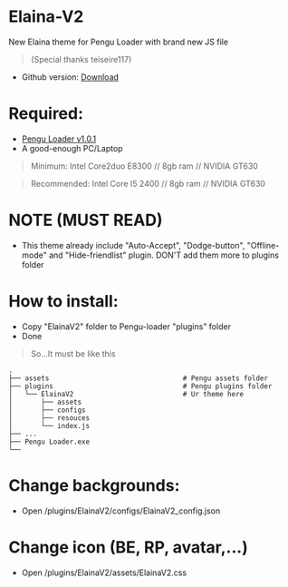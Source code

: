 # Elaina-V2
New Elaina theme for Pengu Loader with brand new JS file
> (Special thanks teiseire117)

 - Github version: [Download](https://github.com/Elaina69/Elaina-V2/releases)

# Required: 
 - [Pengu Loader v1.0.1](https://chat.pengu.lol/)
 - A good-enough PC/Laptop

> Minimum: Intel Core2duo E8300 // 8gb ram // NVIDIA GT630

> Recommended: Intel Core I5 2400 // 8gb ram // NVIDIA GT630

# NOTE (MUST READ)
 - This theme already include "Auto-Accept", "Dodge-button", "Offline-mode" and "Hide-friendlist" plugin. DON'T add them more to plugins folder
 
# How to install:
 - Copy "ElainaV2" folder to Pengu-loader "plugins" folder
 - Done
 > So...It must be like this
 
    .
    ├── assets                                 # Pengu assets folder
    ├── plugins                                # Pengu plugins folder
    │   └── ElainaV2                           # Ur theme here
    │       ├── assets
    │       ├── configs
    │       ├── resouces
    │       └── index.js
    ├── ...
    ├── Pengu Loader.exe
    └──

# Change backgrounds:
 - Open /plugins/ElainaV2/configs/ElainaV2_config.json
 
# Change icon (BE, RP, avatar,...)
 - Open /plugins/ElainaV2/assets/ElainaV2.css
